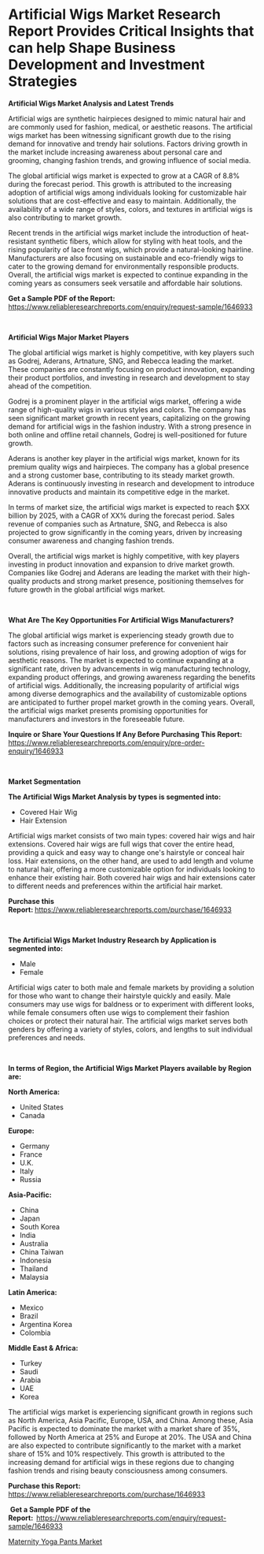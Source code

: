 <p><h1>Artificial Wigs Market Research Report Provides Critical Insights that can help Shape Business Development and Investment Strategies</h1></p><p><strong>Artificial Wigs Market Analysis and Latest Trends</strong></p>
<p><p>Artificial wigs are synthetic hairpieces designed to mimic natural hair and are commonly used for fashion, medical, or aesthetic reasons. The artificial wigs market has been witnessing significant growth due to the rising demand for innovative and trendy hair solutions. Factors driving growth in the market include increasing awareness about personal care and grooming, changing fashion trends, and growing influence of social media.</p><p>The global artificial wigs market is expected to grow at a CAGR of 8.8% during the forecast period. This growth is attributed to the increasing adoption of artificial wigs among individuals looking for customizable hair solutions that are cost-effective and easy to maintain. Additionally, the availability of a wide range of styles, colors, and textures in artificial wigs is also contributing to market growth.</p><p>Recent trends in the artificial wigs market include the introduction of heat-resistant synthetic fibers, which allow for styling with heat tools, and the rising popularity of lace front wigs, which provide a natural-looking hairline. Manufacturers are also focusing on sustainable and eco-friendly wigs to cater to the growing demand for environmentally responsible products. Overall, the artificial wigs market is expected to continue expanding in the coming years as consumers seek versatile and affordable hair solutions.</p></p>
<p><strong>Get a Sample PDF of the Report:&nbsp;</strong> <a href="https://www.reliableresearchreports.com/enquiry/request-sample/1646933">https://www.reliableresearchreports.com/enquiry/request-sample/1646933</a></p>
<p>&nbsp;</p>
<p><strong>Artificial Wigs Major Market Players</strong></p>
<p><p>The global artificial wigs market is highly competitive, with key players such as Godrej, Aderans, Artnature, SNG, and Rebecca leading the market. These companies are constantly focusing on product innovation, expanding their product portfolios, and investing in research and development to stay ahead of the competition.</p><p>Godrej is a prominent player in the artificial wigs market, offering a wide range of high-quality wigs in various styles and colors. The company has seen significant market growth in recent years, capitalizing on the growing demand for artificial wigs in the fashion industry. With a strong presence in both online and offline retail channels, Godrej is well-positioned for future growth.</p><p>Aderans is another key player in the artificial wigs market, known for its premium quality wigs and hairpieces. The company has a global presence and a strong customer base, contributing to its steady market growth. Aderans is continuously investing in research and development to introduce innovative products and maintain its competitive edge in the market.</p><p>In terms of market size, the artificial wigs market is expected to reach $XX billion by 2025, with a CAGR of XX% during the forecast period. Sales revenue of companies such as Artnature, SNG, and Rebecca is also projected to grow significantly in the coming years, driven by increasing consumer awareness and changing fashion trends.</p><p>Overall, the artificial wigs market is highly competitive, with key players investing in product innovation and expansion to drive market growth. Companies like Godrej and Aderans are leading the market with their high-quality products and strong market presence, positioning themselves for future growth in the global artificial wigs market.</p></p>
<p>&nbsp;</p>
<p><strong>What Are The Key Opportunities For Artificial Wigs Manufacturers?</strong></p>
<p><p>The global artificial wigs market is experiencing steady growth due to factors such as increasing consumer preference for convenient hair solutions, rising prevalence of hair loss, and growing adoption of wigs for aesthetic reasons. The market is expected to continue expanding at a significant rate, driven by advancements in wig manufacturing technology, expanding product offerings, and growing awareness regarding the benefits of artificial wigs. Additionally, the increasing popularity of artificial wigs among diverse demographics and the availability of customizable options are anticipated to further propel market growth in the coming years. Overall, the artificial wigs market presents promising opportunities for manufacturers and investors in the foreseeable future.</p></p>
<p><strong>Inquire or Share Your Questions If Any Before Purchasing This Report:</strong> <a href="https://www.reliableresearchreports.com/enquiry/pre-order-enquiry/1646933">https://www.reliableresearchreports.com/enquiry/pre-order-enquiry/1646933</a></p>
<p>&nbsp;</p>
<p><strong>Market Segmentation</strong></p>
<p><strong>The Artificial Wigs Market Analysis by types is segmented into:</strong></p>
<p><ul><li>Covered Hair Wig</li><li>Hair Extension</li></ul></p>
<p><p>Artificial wigs market consists of two main types: covered hair wigs and hair extensions. Covered hair wigs are full wigs that cover the entire head, providing a quick and easy way to change one's hairstyle or conceal hair loss. Hair extensions, on the other hand, are used to add length and volume to natural hair, offering a more customizable option for individuals looking to enhance their existing hair. Both covered hair wigs and hair extensions cater to different needs and preferences within the artificial hair market.</p></p>
<p><strong>Purchase this Report:&nbsp;</strong><a href="https://www.reliableresearchreports.com/purchase/1646933">https://www.reliableresearchreports.com/purchase/1646933</a></p>
<p>&nbsp;</p>
<p><strong>The Artificial Wigs Market Industry Research by Application is segmented into:</strong></p>
<p><ul><li>Male</li><li>Female</li></ul></p>
<p><p>Artificial wigs cater to both male and female markets by providing a solution for those who want to change their hairstyle quickly and easily. Male consumers may use wigs for baldness or to experiment with different looks, while female consumers often use wigs to complement their fashion choices or protect their natural hair. The artificial wigs market serves both genders by offering a variety of styles, colors, and lengths to suit individual preferences and needs.</p></p>
<p>&nbsp;</p>
<p><strong>In terms of Region, the Artificial Wigs Market Players available by Region are:</strong></p>
<p>
    <p> <strong> North America: </strong>
        <ul>
            <li>United States</li>
            <li>Canada</li>
        </ul>
        </p> 
    <p> <strong> Europe: </strong>
        <ul>
            <li>Germany</li>
            <li>France</li>
            <li>U.K.</li>
            <li>Italy</li>
            <li>Russia</li>
        </ul>
        </p> 
    <p> <strong> Asia-Pacific: </strong>
        <ul>
            <li>China</li>
            <li>Japan</li>
            <li>South Korea</li>
            <li>India</li>
            <li>Australia</li>
            <li>China Taiwan</li>
            <li>Indonesia</li>
            <li>Thailand</li>
            <li>Malaysia</li>
        </ul>
        </p> 
    <p> <strong> Latin America: </strong>
        <ul>
            <li>Mexico</li>
            <li>Brazil</li>
            <li>Argentina Korea</li>
            <li>Colombia</li>
        </ul>
        </p> 
    <p> <strong> Middle East & Africa: </strong>
        <ul>
            <li>Turkey</li>
            <li>Saudi</li>
            <li>Arabia</li>
            <li>UAE</li>
            <li>Korea</li>
        </ul>
    </p>
    </p>
<p><p>The artificial wigs market is experiencing significant growth in regions such as North America, Asia Pacific, Europe, USA, and China. Among these, Asia Pacific is expected to dominate the market with a market share of 35%, followed by North America at 25% and Europe at 20%. The USA and China are also expected to contribute significantly to the market with a market share of 15% and 10% respectively. This growth is attributed to the increasing demand for artificial wigs in these regions due to changing fashion trends and rising beauty consciousness among consumers.</p></p>
<p><strong>Purchase this Report: </strong><a href="https://www.reliableresearchreports.com/purchase/1646933">https://www.reliableresearchreports.com/purchase/1646933</a></p>
<p>&nbsp;<strong>Get a Sample PDF of the Report:&nbsp;&nbsp;</strong><a href="https://www.reliableresearchreports.com/enquiry/request-sample/1646933">https://www.reliableresearchreports.com/enquiry/request-sample/1646933</a></p>
<p><strong></strong></p>
<p><p><a href="https://github.com/RichRobinson5/Market-Research-Report-List-4/blob/main/maternity-yoga-pants-market.md">Maternity Yoga Pants Market</a></p></p>